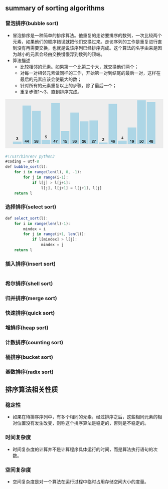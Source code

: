 ## summary of sorting algorithms
### 冒泡排序(bubble sort)
- 冒泡排序是一种简单的排序算法。他重复的走访要排序的数列，一次比较两个元素，如果他们的顺序错误就把他们交换过来。走访序列的工作是重复进行直到没有再需要交换，也就是说该序列已经排序完成。这个算法的名字由来是因为越小的元素会经由交换慢慢浮到数列的顶端。
- 算法描述
    + 比较相邻的元素。如果第一个比第二个大，就交换他们两个；
    + 对每一对相邻元素做同样的工作，开始第一对到结尾的最后一对，这样在最后的元素应该会使最大的数；
    + 针对所有的元素重复以上的步骤，除了最后一个；
    + 重复步骤1～3，直到排序完成。  

![bubble sort](images/bubble_sort.gif)
```javascript
#!/usr/bin/env python3
#coding = utf-8
def bubble_sort(l):
    for i in range(len(l), 0, -1):
        for j in range(i-1):
            if l[j] > l[j+1]:
                l[j], l[j+1] = l[j+1], l[j]
    return l
```
### 选择排序(select sort)
```javascript
def select_sort(l):
    for i in range(len(l)-1):
        mindex = i
        for j in range(i+1, len(l)):
            if l[mindex] > l[j]:
                mindex = j
    return l
```
### 插入排序(insert sort)
```javascprit
```
### 希尔排序(shell sort)
### 归并排序(merge sort)
### 快速排序(quick sort)
### 堆排序(heap sort)
### 计数排序(counting sort)
### 桶排序(bucket sort)
### 基数排序(radix sort)
## 排序算法相关性质
### 稳定性
- 如果在待排序序列中，有多个相同的元素，经过排序之后，这些相同元素的相对位置没有发生改变，则称这个排序算法是稳定的，否则是不稳定的。
### 时间复杂度
- 时间复杂度的计算并不是计算程序具体运行的时间，而是算法执行语句的次数。
### 空间复杂度
- 空间复杂度是对一个算法在运行过程中临时占用存储空间大小的度量。

